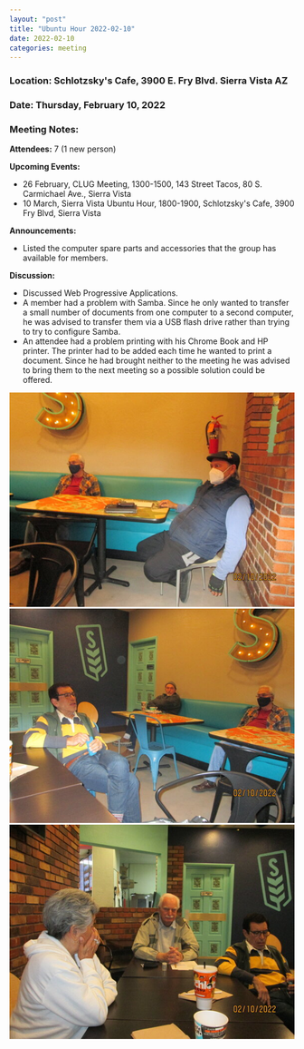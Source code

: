 ```yaml
---
layout: "post"
title: "Ubuntu Hour 2022-02-10"
date: 2022-02-10
categories: meeting
---
```


### Location: Schlotzsky's Cafe, 3900 E. Fry Blvd. Sierra Vista AZ

### Date: Thursday, February 10, 2022

### Meeting Notes:

**Attendees:** 7 (1 new person)

**Upcoming Events:**
 * 26 February, CLUG Meeting, 1300-1500, 143 Street Tacos, 80 S. Carmichael Ave., Sierra Vista
 * 10 March, Sierra Vista Ubuntu Hour, 1800-1900, Schlotzsky's Cafe, 3900 Fry Blvd, Sierra Vista

**Announcements:**
 * Listed the computer spare parts and accessories that the group has available for members.

**Discussion:**
 * Discussed Web Progressive Applications.
 * A member had a problem with Samba.  Since he only wanted to transfer a small number of documents from one computer to a second computer, he was advised to transfer them via a USB flash drive rather than trying to try to configure Samba.
 * An attendee had a problem printing with his Chrome Book and HP printer.  The printer had to be added each time he wanted to print a document.  Since he had brought neither to the meeting he was advised to bring them to the next meeting so a possible solution could be offered.

![alt text](https://raw.githubusercontent.com/CochiseLinuxUsersGroup/CochiseLinuxUsersGroup.github.io/master/images/rsz_sv_ubuntuhour_2022-02-10_1.jpg)
![alt text](https://raw.githubusercontent.com/CochiseLinuxUsersGroup/CochiseLinuxUsersGroup.github.io/master/images/rsz_sv_ubuntuhour_2022-02-10_2.jpg)
![alt text](https://raw.githubusercontent.com/CochiseLinuxUsersGroup/CochiseLinuxUsersGroup.github.io/master/images/rsz_sv_ubuntuhour_2022-02-10_3.jpg)
